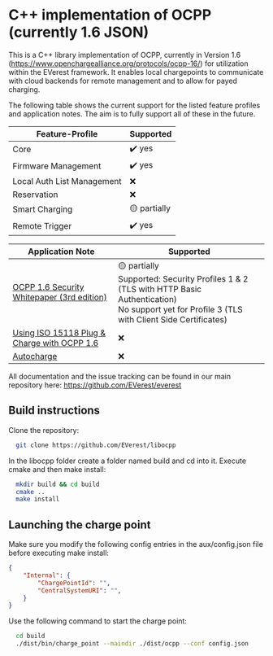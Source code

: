 # C++ implementation of OCPP (currently 1.6 JSON)

This is a C++ library implementation of OCPP, currently in Version 1.6 (https://www.openchargealliance.org/protocols/ocpp-16/) for utilization within the EVerest framework. It enables local chargepoints to communicate with cloud backends for remote management and to allow for payed charging.

The following table shows the current support for the listed feature profiles and application notes. The aim is to fully support all of these in the future.

| Feature-Profile | Supported |
| --- | --- |
| Core | :heavy_check_mark: yes |
| Firmware Management | :heavy_check_mark: yes |
| Local Auth List Management | :x: |
| Reservation | :x: |
| Smart Charging | :yellow_circle: partially |
| Remote Trigger | :heavy_check_mark: yes |

| Application Note | Supported |
| --- | --- |
| [OCPP 1.6 Security Whitepaper (3rd edition)](https://www.openchargealliance.org/uploads/files/OCPP-1.6-security-whitepaper-edition-3.zip) | :yellow_circle: partially<br>Supported: Security Profiles 1 & 2 (TLS with HTTP Basic Authentication)<br>No support yet for Profile 3 (TLS with Client Side Certificates)|
| [Using ISO 15118 Plug & Charge with OCPP 1.6](https://www.openchargealliance.org/uploads/files/ocpp_1_6_ISO_15118_v10.pdf)| :x: |
| [Autocharge](https://github.com/openfastchargingalliance/openfastchargingalliance/blob/master/autocharge-final.pdf)| :x: |


All documentation and the issue tracking can be found in our main repository here: https://github.com/EVerest/everest

## Build instructions

Clone the repository:

```bash
  git clone https://github.com/EVerest/libocpp
```

In the libocpp folder create a folder named build and cd into it.
Execute cmake and then make install:

```bash
  mkdir build && cd build
  cmake ..
  make install
```

## Launching the charge point

Make sure you modify the following config entries in the aux/config.json file before executing make install:
```json
{
    "Internal": {
        "ChargePointId": "",
        "CentralSystemURI": "",
    }
}
```

Use the following command to start the charge point:

```bash
  cd build
  ./dist/bin/charge_point --maindir ./dist/ocpp --conf config.json
```
